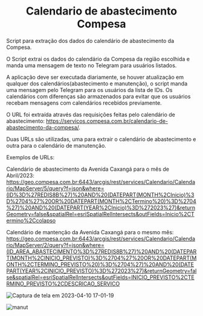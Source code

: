 <h1 align="center"> Calendario de abastecimento Compesa </h1>

Script para extração dos dados do calendário de abastecimento da Compesa.

O Script extrai os dados do calendário da Compesa da região escolhida e manda uma mensagem de texto no Telegram para usuários listados.

A aplicação deve ser executada diariamente, se houver atualização em qualquer dos calendários(abastecimento e manutenção), o script manda uma mensagem pelo Telegram para os usuários da lista de IDs. Os calendários com diferenças são armazenados para evitar que os usuários recebam mensagens com calendários recebidos previamente.

O URL foi extraída através das requisições feitas pelo calendário de abastecimento: https://servicos.compesa.com.br/calendario-de-abastecimento-da-compesa/.

Duas URLs são utilizadas, uma para extrair o calendário de abastecimento e outra para o calendário de manutenção.

Exemplos de URLs:

Calendário de abastecimento da Avenida Caxangá para o mês de Abril/2023: https://geo.compesa.com.br:6443/arcgis/rest/services/Calendario/Calendario/MapServer/5/query?f=json&where=(ID%3D%27REDIS8B%27)%20AND%20(DATEPART(MONTH%2CInicio)%3D%2704%27%20OR%20DATEPART(MONTH%2CTermino%20)%3D%2704%27)%20AND%20(DATEPART(YEAR%2CInicio)%3D%272023%27)&returnGeometry=false&spatialRel=esriSpatialRelIntersects&outFields=Inicio%2CTermino%2Ccolapso

Calendário de mantenção da Avenida Caxangá para o mesmo mês: https://geo.compesa.com.br:6443/arcgis/rest/services/Calendario/Calendario/MapServer/2/query?f=json&where=(ID_AREA_ABASTECIMENTO%3D%27REDIS8B%27)%20AND%20(DATEPART(MONTH%2CINICIO_PREVISTO)%3D%2704%27%20OR%20DATEPART(MONTH%2CTERMINO_PREVISTO%20)%3D%2704%27)%20AND%20(DATEPART(YEAR%2CINICIO_PREVISTO)%3D%272023%27)&returnGeometry=false&spatialRel=esriSpatialRelIntersects&outFields=INICIO_PREVISTO%2CTERMINO_PREVISTO%2CDESCRICAO_SERVICO

![Captura de tela em 2023-04-10 17-01-19](https://user-images.githubusercontent.com/83115714/230987228-b7bddc4b-4fe3-4111-9b0b-5819839c7c04.png)

![manut](https://user-images.githubusercontent.com/83115714/230987388-f578fe8c-f581-4ad2-a451-05e9716a328b.png)
